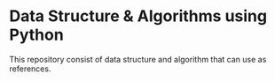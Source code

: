 # Data Structure & Algorithms using Python

This repository consist of data structure and algorithm that can use as references.
